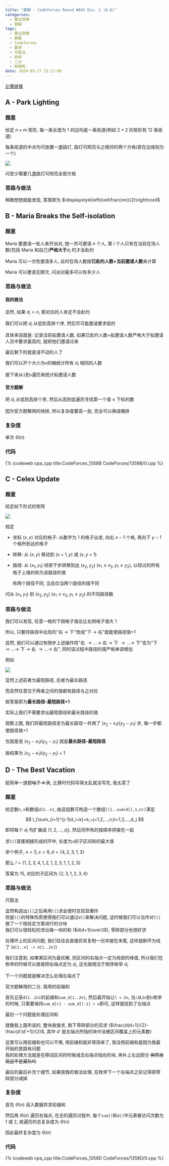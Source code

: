 ```yaml
---
title: "题解 - Codeforces Round #645 Div. 2 (A-D)"
categories:
  - 算法竞赛
  - 题解
tags:
  - 算法竞赛
  - 题解
  - Codeforces
  - 数学
  - 尺取法
  - 排序
  - 二分
  - 前缀和
date: 2020-05-27 15:12:06
---
```


[比赛链接](https://codeforces.com/contest/1358)

<!-- more -->

## A - Park Lighting

### 题意

给定 $n\times m$ 矩形, 每一条长度为 1 的边均是一条街道(例如 $2\times2$ 的矩形有 12 条街道)

每条街道的中点均可放置一盏路灯, 路灯可照亮与之相邻的两个方格(若在边缘则为一个)

![](A-1.webp)

问至少需要几盏路灯可照亮全部方格

### 思路与做法

稍微想想就能发现, 答案即为 $\displaystyle\left\lceil\frac{mn}{2}\right\rceil$

## B - Maria Breaks the Self-isolation

### 题意

Maria 要邀请一些人来开派对, 她一共可邀请 $n$ 个人, 第 $i$ 个人只有在当前在场人数(包括 Maria 和自己)**严格大于**$d_i$ 时才会赴约

Maria 可以一次性邀请多人, 此时在场人数按**已赴约人数+当前邀请人数**来计算

Maria 可以邀请无限次, 问派对最多可以有多少人

### 思路与做法

#### 我的做法

显然, 如果 $d_i>n$, 那对应的人肯定不会赴约

我们可以把 $d_i$ 从低到高排个序, 然后尽可能邀请要求低的

具体来说就是: 记录当前拟邀请人数, 如果已赴约人数+拟邀请人数严格大于拟邀请人员中要求最高的, 就把他们邀请过来

最后剩下的就是请不动的人了

我们可以开个大小为`n`的桶统计所有 $d_i$ 相同的人数

接下来从`1`到`n`遍历来统计拟邀请人数

#### 官方题解

把 $d_i$ 从低到高排个序, 然后从高到低遍历寻找第一个值 $\leqslant$ 下标的数

因为官方题解用的快排, 所以复杂度要高一些, 完全可以换成桶排

### 复杂度

单次 $\Theta(n)$

### 代码

{% icodeweb cpa_cpp title:CodeForces_1358B CodeForces/1358B/0.cpp %}

## C - Celex Update

### 题意

给定如下形式的矩阵

![](C-1.webp)

规定

- 坐标 $(x,y)$ 对应的格子: 从数字为 $1$ 的格子出发, 向右 $x-1$ 个格, 再向下 $y-1$ 个格所到达的格子
- 转移: 从 $(x,y)$ 移动到 $(x+1,y)$ 或 $(x,y+1)$
- 路径: 从 $(x_1,y_1)$ 经若干步转移到达 $(x_2,y_2)~(x_1\leqslant x_2,y_1\leqslant y_2)$, 以经过的所有格子上值的和为该路径的值

  称两个路径不同, 当且仅当两个路径的值不同

问从 $(x_1,y_1)$ 到 $(x_2,y_2)~(x_1\leqslant x_2,y_1\leqslant y_2)$ 的不同路径数

### 思路与做法

我们可以发现, 任意一格的下侧格子值总比右侧格子值大 1

所以, 只要将路径中出现的"右 $\to$ 下"改成"下 $\to$ 右"就能使路径值+1

显然, 我们可以通过有限步上述操作将"右 $\to...\to$ 右 $\to$ 下 $\to...\to$ 下"变为"下 $\to...\to$ 下 $\to$ 右 $\to...\to$ 右", 同时该过程中路径的值严格单调增加

例如

![](C-2.webp)

显然上述前者为最短路径, 后者为最长路径

而显然任意位于两者之间的值都有路径与之对应

故答案即为**最长路径-最短路径+1**

实际上我们不需要求出最短路径和最长路径的值

观察上图, 我们将最短路径变为最长路径一共用了 $(x_2-x_1)(y_2-y_1)$ 步, 每一步都使路径值+1

也就是说 $(x_2-x_1)(y_2-y_1)$ 就是**最长路径-最短路径**

故结果为 $(x_2-x_1)(y_2-y_1)+1$

## D - The Best Vacation

挺简单一道题~~咕了 4 天~~, 比赛时代码写得太乱就没写完, 我太菜了

### 题意

给定数`n,x`和数组`d[1..n]`, 由这组数可构造一个数组`l[1..sum(d[],1,n)]`满足

$$
l_{\sum_{i=1}^{j-1}d_i+k}=k,~j=1,2,...,n;k=1,2,...,d_j
$$

即将每个 $d_i$ 均扩展成 $\{1,2,...,d_i\}$, 然后将所有的按顺序拼接在一起

求`l[]`首尾相接形成的环中, 长度为`x`的子区间和的最大值

举个例子, $n=5, x=6,d=\{4,2,3,1,3\}$

那么 $l=\{1,2,3,4,1,2,1,2,3,1,1,2,3\}$

答案为 $15$, 对应的子区间为 $\{2,3,1,2,3,4\}$

### 思路与做法

尺取法

显然构造出`l[]`之后再用`l[]`求会使时空双双爆炸  
但是`l[]`的特殊性质使得我们可以通过`d[]`来解决问题, 这时候我们可以当作对`l[]`做了一个按给定方案进行的分块  
我们可以很轻松的求出每一块的和 ($d(d+1)\over2$), 零碎部分也很好求

处理环上的区间问题, 我们往往会直接将其复制一份并接在末尾, 这样就断环为线了 (`d[1..n] -> d[1..2n]`)

我们注意到, 如果某区间为最优解, 则区间的右端点一定为局部的峰值, 所以我们在枚举的时候可以直接把右端点定为 $d_i$, 这也就相当于倒序枚举 $d_i$

下一个问题就是解决怎么处理左端点了

官方题解用的二分, 我用的前缀和

首先记录`d[1..2n]`的前缀和`sum_d[1..2n]`, 然后最开始让`l = 2n`, 当`r`从`2n`到`n`枚举的时候, 只需要保持`sum_d[r] - sum_d[l-1] > x`即可, 这样就找到了左端点

最后一个问题是处理区间和

就像我上面所说的, 整块直接求, 剩下零碎部分的另求 ($\frac{d(d+1)}{2}-\frac{d'(d'+1)}{2}$, 其中 $d'$ 是左端点所指的块中没被区间覆盖上的元素数)

这里可以用前缀和也可以不用, 用前缀和就非常简单了, 我没用前缀和是因为我最开始的思路有问题  
我的处理方法就是在移动区间的时候减去右端点指向的块, 再补上左边部分
~~突然发现这不是莫队吗~~

最后的最后补充个细节, 如果按我的做法处理, 在枚举下一个右端点之前记得把零碎部分减掉

### 复杂度

首先 $\Theta(n)$ 读入数据并求前缀和

然后再 $\Theta(n)$ 遍历右端点, 在总的遍历过程中, 每个`sum[]`和`d[]`中元素被访问次数为 1 或 2, 故遍历的总复杂度为 $\Theta(n)$

因此最终复杂度为 $\Theta(n)$

### 代码

{% icodeweb cpa_cpp title:CodeForces_1358D CodeForces/1358D/0.cpp %}
